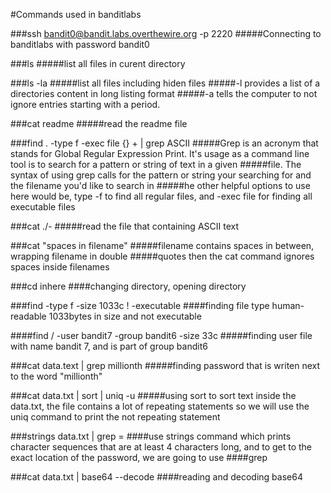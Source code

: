 #Commands used in banditlabs


###ssh bandit0@bandit.labs.overthewire.org -p 2220
#####Connecting to banditlabs with password bandit0

###ls
#####list all files in curent directory

###ls -la
#####list all files including hiden files
#####-l provides a list of a directories content in long listing format
#####-a tells the computer to not ignore entries starting with a period.

###cat readme
#####read the readme file   

###find . -type f -exec file {} + | grep ASCII
#####Grep is an acronym that stands for Global Regular Expression Print. It's usage as a command line tool is to search for a pattern or string of text in a given #####file. The syntax of using grep calls for the pattern or string your searching for and the filename you'd like to search in
#####he other helpful options to use here would be, type -f to find all regular files, and -exec file for finding all executable files

###cat ./-
#####read the file that containing ASCII text     

###cat "spaces in filename"
#####filename contains spaces in between, wrapping filename in double #####quotes then the cat command ignores spaces inside filenames

###cd inhere
####changing directory, opening directory

###find -type f -size 1033c ! -executable
####finding file type human-readable 1033bytes in size and not executable

####find / -user bandit7 -group bandit6 -size 33c
#####finding user file with name bandit 7, and is part of group bandit6

###cat data.text | grep millionth
#####finding password that is writen next to the word "millionth"

###cat data.txt | sort | uniq -u
#####using sort to sort text inside the data.txt, the file contains a lot of repeating statements so we will use the uniq command to print the not repeating statement

###strings data.txt | grep =
####use strings command which prints character sequences that are at least 4 characters long, and to get to the exact location of the password, we are going to use ####grep

###cat data.txt | base64 --decode
####reading and decoding base64  

